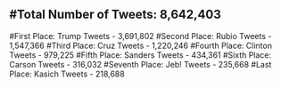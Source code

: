 #Total Number of Tweets: 8,642,403 
---
#First Place: Trump Tweets - 3,691,802
#Second Place: Rubio Tweets - 1,547,366
#Third Place: Cruz Tweets - 1,220,246
#Fourth Place: Clinton Tweets - 979,225
#Fifth Place: Sanders Tweets - 434,361
#Sixth Place: Carson Tweets - 316,032
#Seventh Place: Jeb! Tweets - 235,668
#Last Place: Kasich Tweets - 218,688
